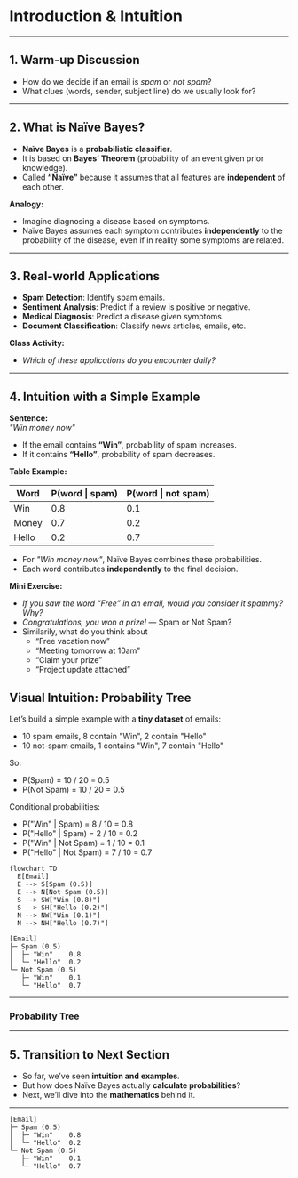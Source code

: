 # Introduction & Intuition

---

## 1. Warm-up Discussion 

- How do we decide if an email is *spam* or *not spam*?  
- What clues (words, sender, subject line) do we usually look for?  


---

## 2. What is Naïve Bayes? 

- **Naïve Bayes** is a **probabilistic classifier**.  
- It is based on **Bayes’ Theorem** (probability of an event given prior knowledge).  
- Called **“Naïve”** because it assumes that all features are **independent** of each other.  

**Analogy:**  
- Imagine diagnosing a disease based on symptoms.  
- Naïve Bayes assumes each symptom contributes **independently** to the probability of the disease, even if in reality some symptoms are related.  

---

## 3. Real-world Applications 

-  **Spam Detection**: Identify spam emails.  
-  **Sentiment Analysis**: Predict if a review is positive or negative.  
-  **Medical Diagnosis**: Predict a disease given symptoms.  
-  **Document Classification**: Classify news articles, emails, etc.  

 **Class Activity:**  
- *Which of these applications do you encounter daily?*  

---

## 4. Intuition with a Simple Example 

**Sentence:**  
*"Win money now"*  

- If the email contains **“Win”**, probability of spam increases.  
- If it contains **“Hello”**, probability of spam decreases.  

**Table Example:**  

| Word   | P(word \| spam) | P(word \| not spam) |
|--------|----------------|-------------------|
| Win    | 0.8            | 0.1               |
| Money  | 0.7            | 0.2               |
| Hello  | 0.2            | 0.7               |

- For *"Win money now"*, Naïve Bayes combines these probabilities.  
- Each word contributes **independently** to the final decision.  

 **Mini Exercise:**  
- *If you saw the word “Free” in an email, would you consider it spammy? Why?*  
- *Congratulations, you won a prize!* — Spam or Not Spam?
- Similarily, what do you think about
   - “Free vacation now”
   - “Meeting tomorrow at 10am”
   - “Claim your prize”
   - “Project update attached”

## Visual Intuition: Probability Tree

Let’s build a simple example with a **tiny dataset** of emails:

- 10 spam emails, 8 contain "Win", 2 contain "Hello"  
- 10 not-spam emails, 1 contains "Win", 7 contain "Hello"  

So:  
- P(Spam) = 10 / 20 = 0.5  
- P(Not Spam) = 10 / 20 = 0.5  

Conditional probabilities:  
- P("Win" | Spam) = 8 / 10 = 0.8  
- P("Hello" | Spam) = 2 / 10 = 0.2  
- P("Win" | Not Spam) = 1 / 10 = 0.1  
- P("Hello" | Not Spam) = 7 / 10 = 0.7

```mermaid
flowchart TD
  E[Email]
  E --> S[Spam (0.5)]
  E --> N[Not Spam (0.5)]
  S --> SW["Win (0.8)"]
  S --> SH["Hello (0.2)"]
  N --> NW["Win (0.1)"]
  N --> NH["Hello (0.7)"]
```


```text
[Email]
├─ Spam (0.5)
│  ├─ "Win"    0.8
│  └─ "Hello"  0.2
└─ Not Spam (0.5)
   ├─ "Win"    0.1
   └─ "Hello"  0.7
```

---

### Probability Tree

---

## 5. Transition to Next Section 

- So far, we’ve seen **intuition and examples**.  
- But how does Naïve Bayes actually **calculate probabilities**?  
- Next, we’ll dive into the **mathematics** behind it.  

---

```text
[Email]
├─ Spam (0.5)
│  ├─ "Win"    0.8
│  └─ "Hello"  0.2
└─ Not Spam (0.5)
   ├─ "Win"    0.1
   └─ "Hello"  0.7
